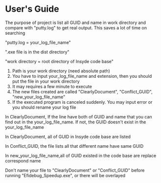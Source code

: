 # User's Guide

The purpose of project is list all GUID and name in work directory and compare with "putty.log" to get real output. This saves a lot of time on searching

"putty.log = your_log_file_name"

".exe file is in the dist directory"

"work directory = root directory of Insyde code base"

1. Path is your work directory (need absolute path)
2. You have to input your_log_file_name and extension, then you should put the file in your work directory
3. It may requires a few minute to execute
4. The new files created are called "ClearlyDocument", "Conflict_GUID", "new_your_log_file_name"
5. If the executed program is canceled suddenly. You may input error or you should rename your log file

In ClearlyDocument, If the line have both of GUID and name that you can find out in the your_log_file_name. If not, the GUID doesn't exist in the your_log_file_name

In ClearlyDocument, all of GUID in Insyde code base are listed


In Conflict_GUID, the file lists all that different name have same GUID

In new_your_log_file_name,all of GUID existed in the code base are replace correspond name 

Don't name your file to "ClearlyDocument" or "Conflict_GUID" before running "Efidebug_Speedup.exe", or there will be overlayed
